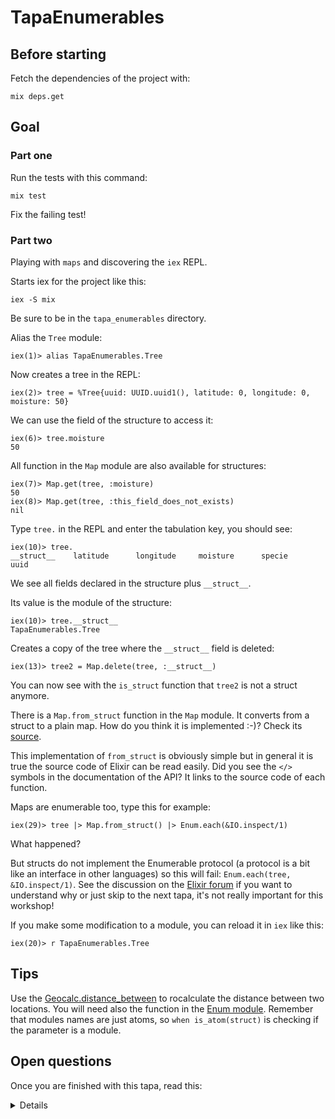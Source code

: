 # TapaEnumerables

## Before starting

Fetch the dependencies of the project with:

```
mix deps.get
```

## Goal

### Part one

Run the tests with this command:

```
mix test
```

Fix the failing test!

### Part two

Playing with `maps` and discovering the `iex` REPL.

Starts iex for the project like this:

`iex -S mix`

Be sure to be in the `tapa_enumerables` directory.

Alias the `Tree` module:

```
iex(1)> alias TapaEnumerables.Tree
```

Now creates a tree in the REPL:

```
iex(2)> tree = %Tree{uuid: UUID.uuid1(), latitude: 0, longitude: 0, moisture: 50}
```

We can use the field of the structure to access it:

```
iex(6)> tree.moisture
50
```

All function in the `Map` module are also available for structures:

```
iex(7)> Map.get(tree, :moisture)
50
iex(8)> Map.get(tree, :this_field_does_not_exists)
nil
```

Type `tree.` in the REPL and enter the tabulation key, you should see:

```
iex(10)> tree.
__struct__    latitude      longitude     moisture      specie
uuid
```

We see all fields declared in the structure plus `__struct__`.

Its value is the module of the structure:

```
iex(10)> tree.__struct__
TapaEnumerables.Tree
```

Creates a copy of the tree where the `__struct__` field is deleted:

```
iex(13)> tree2 = Map.delete(tree, :__struct__)
```

You can now see with the `is_struct` function that `tree2` is not a struct anymore.

There is a `Map.from_struct` function in the `Map` module. It converts from a
struct to a plain map. How do you think it is implemented :-)? Check its [source](https://github.com/elixir-lang/elixir/blob/v1.14.2/lib/elixir/lib/map.ex#L999). 

This implementation of `from_struct` is obviously simple but in general it is
true the source code of Elixir can be read easily. Did you see the `</>` symbols
in the documentation of the API? It links to the source code of each function.

Maps are enumerable too, type this for example:

```
iex(29)> tree |> Map.from_struct() |> Enum.each(&IO.inspect/1)
```

What happened?

But structs do not implement the Enumerable protocol (a protocol is a bit like
an interface in other languages) so this will fail: `Enum.each(tree,
&IO.inspect/1)`. See the discussion on the [Elixir
forum](https://elixirforum.com/t/access-behaviour-on-structs/11003/2) if you
want to understand why or just skip to the next tapa, it's not really important
for this workshop!

If you make some modification to a module, you can reload it in `iex` like this:

```
iex(20)> r TapaEnumerables.Tree
```



## Tips

Use the [Geocalc.distance_between](https://github.com/yltsrc/geocalc) to
rocalculate the distance between two locations. You will need also the function in the [Enum module](`https://hexdocs.pm/elixir/1.14.2/Enum.html`).
Remember that modules names are just atoms, so `when is_atom(struct)` is checking if the parameter is a module.

## Open questions

Once you are finished with this tapa, read this:

<details>

We have only tasted `filter`, `map` and `reduce` but while there are many other
functions in the `Enum` module, these cover 90% of the needs, like in any
functional language.

When using `Enum.map` twice on a collection, for example with the pipe (`|>`)
operator, we iterate twice on the elements of the list. The performance will be
poor if we have a lot of operations or a lot of elements. We could use only one
call to `map` and do the two operations inside it but what we gain in efficiency
we then loose in composability. The `Stream` modules allows to calculate
elements in a lazy way, solving this problem. It also allows to consume some data
on demand, for example if we need to read a huge file and not load everything at
once in memory (see https://hexdocs.pm/elixir/1.14.2/File.html#stream!/3).

All Elixir collections implements the Enumerable protocol so the functions in
the `Enum` module are valid for all of them, not only for lists!

Do your language of choice offers a way to unify collections under a common
interface? Does it offer streams as part of the standard library or with an
external library?

</details>
